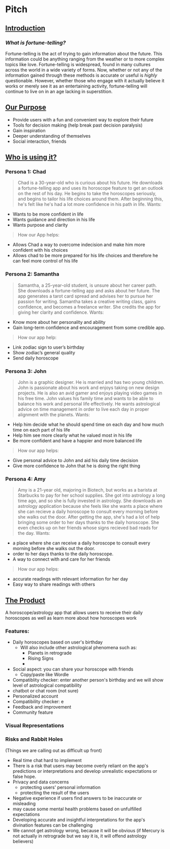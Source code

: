 # **Pitch**

## <ins>**Introduction**</inns>

### *What is fortune-telling?*
Fortune-telling is the act of trying to gain information about the future. This information could be anything ranging from the weather or to more complex topics like love. Fortune-telling is widespread, found in many cultures across the world in a wide variety of forms. Now, whether or not any of the information gained through these methods is accurate or useful is *highly* questionable. However, whether those who engage with it actually believe it works or merely see it as an entertaining activity, fortune-telling will continue to live on in an age lacking in superstition.

## <ins>**Our Purpose**</ins>
* Provide users with a fun and convenient way to explore their future
* Tools for decision making (help break past decision paralysis)
* Gain inspiration
* Deeper understanding of themselves
* Social interaction, friends

## <ins>**Who is using it?**</ins>

### Persona 1: Chad
> Chad is a 30-year-old who is curious about his future. He downloads a fortune-telling app and uses its horoscope feature to get an outlook on the rest of his day. He begins to take the horoscopes seriously, and begins to tailor his life choices around them. After beginning this, he's felt like he's had a lot more confidence in his path in life. 
> Wants:
- Wants to be more confident in life
- Wants guidance and direction in his life
- Wants purpose and clarity 
> How our App helps:
- Allows Chad a way to overcome indecision and make him more confident with his choices
- Allows chad to be more prepared for his life choices and therefore he can feel more control of his life


### Persona 2: Samantha
> Samantha, a 25-year-old student, is unsure about her career path. She downloads a fortune-telling app and asks about her future. The app generates a tarot card spread and advises her to pursue her passion for writing. Samantha takes a creative writing class, gains confidence, and becomes a freelance writer. She credits the app for giving her clarity and confidence.
> Wants:
- Know more about her personality and ability
- Gain long-term confidence and encouragement from some credible app.
>How our app help:
- Link zodiac sign to user’s birthday
- Show zodiac’s general quality
- Send daily horoscope


### Persona 3: John
> John is a graphic designer. He is married and has two young children. John is passionate about his work and enjoys taking on new design projects. He is also an avid gamer and enjoys playing video games in his free time. John values his family time and wants to be able to balance his work and personal life effectively. He wants astrological advice on time management in order to live each day in proper alignment with the planets.
> Wants:
- Help him decide what he should spend time on each day and how much time on each part of his life
- Help him see more clearly what he valued most in his life
- Be more confident and have a happier and more balanced life
> How our app helps:
- Give personal advice to John and aid his daily time decision
- Give more confidence to John that he is doing the right thing


### Persona 4: Amy  
> Amy is a 21-year old, majoring in Biotech, but works as a barista at Starbucks to pay for her school supplies. She got into astrology a long time ago, and so she is fully invested in astrology. She downloads an astrology application because she feels like she wants a place where she can recieve a daily horoscope to consult every morning before she walks out the door. After getting the app, she's had a lot of help bringing some order to her days thanks to the daily horoscope. She even checks up on her friends whose signs recieved bad reads for the day.
> Wants:
- a place where she can receive a daily horoscope to consult every morning before she walks out the door. 
- order to her days thanks to the daily horoscope. 
- A way to connect with and care for her friends
> How our app helps:
- accurate readings with relevant information for her day
- Easy way to share readings with others


## <ins>**The Product**</ins>
A horoscope/astrology app that allows users to receive their daily horoscopes as well as learn more about how horoscopes work 

### **Features**:
* Daily horoscopes based on user's birthday
    * Will also include other astrological phenomena such as:
        * Planets in retrograde
        * Rising Signs
        * 
* Social aspect: you can share your horoscope with friends
  * Copy/paste like Wordle
* Compatiblity checker: enter another person's birthday and we will show level of astrological compatibility
* chatbot or chat room (not sure)
* Personalized account
* Compatibility checker: e
* Feedback and improvement
* Community feature

### **Visual Representations**  



### **Risks and Rabbit Holes**
(Things we are calling out as difficult up front)
* Real time chat hard to implement
* There is a risk that users may become overly reliant on the app's predictions or interpretations and develop unrealistic expectations or false hope. 
* Privacy and data concerns
    * protecting users' personal information 
    * protecting the result of the users
* Negative experience if users find answers to be inaccurate or misleading
* may cause some mental health problems based on unfulfilled expectations
* Developing accurate and insightful interpretations for the app's divination features can be challenging
*  We cannot get astrology wrong, because it will be obvious (if Mercury is not actually in retrograde but we say it is, it will offend astrology believers) 
